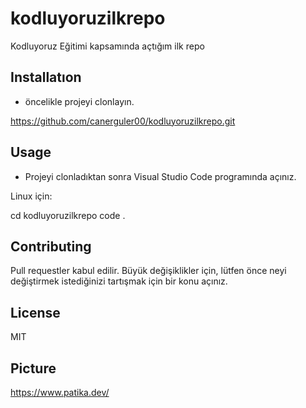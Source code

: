 # kodluyoruzilkrepo
Kodluyoruz Eğitimi kapsamında açtığım ilk repo

## Installatıon
* öncelikle projeyi clonlayın.

https://github.com/canerguler00/kodluyoruzilkrepo.git

## Usage
- Projeyi clonladıktan sonra Visual Studio Code programında açınız.

Linux için:

cd kodluyoruzilkrepo code .

## Contributing
Pull requestler kabul edilir. Büyük değişiklikler için, lütfen önce neyi değiştirmek istediğinizi tartışmak için bir konu açınız.

## License
MIT

## Picture
https://www.patika.dev/
